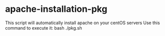 # apache-installation-pkg
This script will automatically install apache on your centOS servers
Use this command to execute it: bash ./pkg.sh
